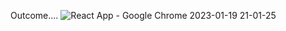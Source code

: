 Outcome....
![React App - Google Chrome 2023-01-19 21-01-25](https://user-images.githubusercontent.com/117588084/213493654-185d2c03-319a-47c1-96a0-315594b2bf42.gif)
